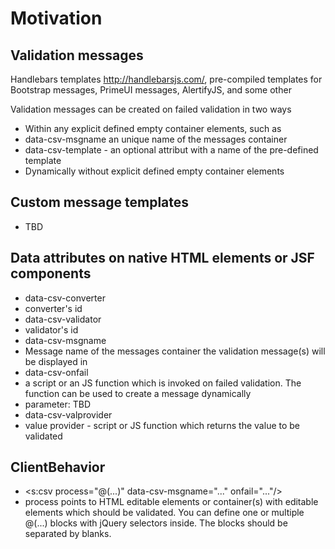 # Motivation

## Validation messages
Handlebars templates http://handlebarsjs.com/, pre-compiled templates for Bootstrap messages, PrimeUI messages, AlertifyJS, and some other

Validation messages can be created on failed validation in two ways
- Within any explicit defined empty container elements, such as <div data-csv-msgname="..." data-csv-template="..."></div>
 - data-csv-msgname an unique name of the messages container
 - data-csv-template - an optional attribut with a name of the pre-defined template
- Dynamically without explicit defined empty container elements

## Custom message templates
- TBD

## Data attributes on native HTML elements or JSF components
- data-csv-converter
 - converter's id
- data-csv-validator
 - validator's id
- data-csv-msgname
 - Message name of the messages container the validation message(s) will be displayed in
- data-csv-onfail
 - a script or an JS function which is invoked on failed validation. The function can be used to create a message dynamically
 - parameter: TBD
- data-csv-valprovider
 - value provider - script or JS function which returns the value to be validated
 
## ClientBehavior
- <s:csv process="@(...)" data-csv-msgname="..." onfail="..."/>
 - process points to HTML editable elements or container(s) with editable elements which should be validated. You can define one or multiple @(...) blocks with jQuery selectors inside. The blocks should be separated by blanks. 

